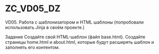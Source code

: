 # ZC_VD05_DZ
VD05. Работа с шаблонизатором и HTML шаблоны (попробовали использовать Jinja в своём проекте.)

Задание
Создайте свой HTML-шаблон (файл base.html).
Создайте страницы home.html и about.html, которые будут расширять шаблон и заполнять его контентом. 
